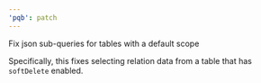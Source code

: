 ```yaml
---
'pqb': patch
---
```


Fix json sub-queries for tables with a default scope

Specifically, this fixes selecting relation data from a table that has `softDelete` enabled.
